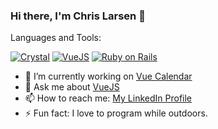 ### Hi there, I'm Chris Larsen 👋

Languages and Tools:

[![Crystal](https://avatars2.githubusercontent.com/u/6539796?s=200&v=4)](https://github.com/crystal-lang)
[![VueJS](https://avatars3.githubusercontent.com/u/6128107?s=200&v=4)]((https://github.com/vuejs))
[![Ruby on Rails](https://avatars1.githubusercontent.com/u/4223?s=200&v=4)](https://github.com/rails)

- 🔭 I’m currently working on [Vue Calendar](https://github.com/HCLarsen/vue-calendar)
- 💬 Ask me about [VueJS](https://vuejs.org/)
- 📫 How to reach me: [My LinkedIn Profile](https://www.linkedin.com/in/chris-larsen-58347214/)
- ⚡ Fun fact: I love to program while outdoors.
